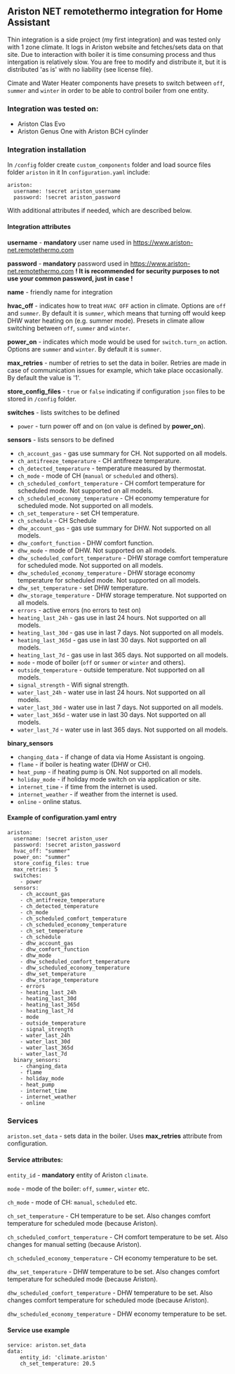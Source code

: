 ## Ariston NET remotethermo integration for Home Assistant
Thin integration is a side project (my first integration) and was tested only with 1 zone climate. It logs in Ariston website and fetches/sets data on that site. Due to interaction with boiler it is time consuming process and thus intergation is relatively slow.
You are free to modify and distribute it, but it is distributed 'as is' with no liability (see license file).

Cimate and Water Heater components have presets to switch between `off`, `summer` and `winter` in order to be able to control boiler from one entity.

### Integration was tested on:
  - Ariston Clas Evo
  - Ariston Genus One with Ariston BCH cylinder

### Integration installation
In `/config` folder create `custom_components` folder and load source files folder `ariston` in it
In `configuration.yaml` include:
```
ariston:
  username: !secret ariston_username
  password: !secret ariston_password
```
With additional attributes if needed, which are described below.


#### Integration attributes
**username** - **mandatory** user name used in https://www.ariston-net.remotethermo.com

**password** - **mandatory** password used in https://www.ariston-net.remotethermo.com
**! It is recommended for security purposes to not use your common password, just in case !**

**name** - friendly name for integration

**hvac_off** - indicates how to treat `HVAC OFF` action in climate. Options are `off` and `summer`. By default it is `summer`, which means that turning off would keep DHW water heating on (e.g. summer mode). Presets in climate allow switching between `off`, `summer` and `winter`.

**power_on** - indicates which mode would be used for `switch.turn_on` action. Options are `summer` and `winter`. By default it is `summer`.

**max_retries** - number of retries to set the data in boiler. Retries are made in case of communication issues for example, which take place occasionally. By default the value is '1'.

**store_config_files** - `true` or `false` indicating if configuration `json` files to be stored in `/config` folder.

**switches** - lists switches to be defined
  - `power` - turn power off and on (on value is defined by **power_on**).

**sensors** - lists sensors to be defined
  - `ch_account_gas` - gas use summary for CH. Not supported on all models.
  - `ch_antifreeze_temperature` - CH antifreeze temperature.
  - `ch_detected_temperature` - temperature measured by thermostat.
  - `ch_mode` - mode of CH (`manual` or `scheduled` and others).
  - `ch_scheduled_comfort_temperature` - CH comfort temperature for scheduled mode. Not supported on all models.
  - `ch_scheduled_economy_temperature` - CH economy temperature for scheduled mode. Not supported on all models.
  - `ch_set_temperature` - set CH temperature.
  - `ch_schedule` - CH Schedule
  - `dhw_account_gas` - gas use summary for DHW. Not supported on all models.
  - `dhw_comfort_function` - DHW comfort function.
  - `dhw_mode` - mode of DHW. Not supported on all models.
  - `dhw_scheduled_comfort_temperature` - DHW storage comfort temperature for scheduled mode. Not supported on all models.
  - `dhw_scheduled_economy_temperature` - DHW storage economy temperature for scheduled mode. Not supported on all models.
  - `dhw_set_temperature` - set DHW temperature.
  - `dhw_storage_temperature` - DHW storage temperature. Not supported on all models.
  - `errors` - active errors (no errors to test on)
  - `heating_last_24h` - gas use in last 24 hours. Not supported on all models.
  - `heating_last_30d` - gas use in last 7 days. Not supported on all models.
  - `heating_last_365d` - gas use in last 30 days. Not supported on all models.
  - `heating_last_7d` - gas use in last 365 days. Not supported on all models.
  - `mode` - mode of boiler (`off` or `summer` or `winter` and others).
  - `outside_temperature` - outside temperature. Not supported on all models.
  - `signal_strength` - Wifi signal strength.
  - `water_last_24h` - water use in last 24 hours. Not supported on all models.
  - `water_last_30d` - water use in last 7 days. Not supported on all models.
  - `water_last_365d` - water use in last 30 days. Not supported on all models.
  - `water_last_7d` - water use in last 365 days. Not supported on all models.

**binary_sensors**
  - `changing_data` - if change of data via Home Assistant is ongoing.
  - `flame` - if boiler is heating water (DHW or CH).
  - `heat_pump` - if heating pump is ON. Not supported on all models.
  - `holiday_mode` - if holiday mode switch on via application or site.
  - `internet_time` - if time from the internet is used.
  - `internet_weather` - if weather from the internet is used.
  - `online` - online status.


#### Example of configuration.yaml entry
```
ariston:
  username: !secret ariston_user
  password: !secret ariston_password
  hvac_off: "summer"
  power_on: "summer"
  store_config_files: true
  max_retries: 5
  switches:
    - power
  sensors:
    - ch_account_gas
    - ch_antifreeze_temperature
    - ch_detected_temperature
    - ch_mode
    - ch_scheduled_comfort_temperature
    - ch_scheduled_economy_temperature
    - ch_set_temperature
    - ch_schedule
    - dhw_account_gas
    - dhw_comfort_function
    - dhw_mode
    - dhw_scheduled_comfort_temperature
    - dhw_scheduled_economy_temperature
    - dhw_set_temperature
    - dhw_storage_temperature
    - errors
    - heating_last_24h
    - heating_last_30d
    - heating_last_365d
    - heating_last_7d
    - mode
    - outside_temperature
    - signal_strength
    - water_last_24h
    - water_last_30d
    - water_last_365d
    - water_last_7d
  binary_sensors:
    - changing_data
    - flame
    - holiday_mode
    - heat_pump
    - internet_time
    - internet_weather
    - online
```

### Services
`ariston.set_data` - sets data in the boiler. Uses **max_retries** attribute from configuration.

#### Service attributes:
`entity_id` - **mandatory** entity of Ariston `climate`.

`mode` - mode of the boiler: `off`, `summer`, `winter` etc.

`ch_mode` - mode of CH: `manual`, `scheduled` etc.

`ch_set_temperature` - CH temperature to be set. Also changes comfort temperature for scheduled mode (because Ariston).

`ch_scheduled_comfort_temperature` - CH comfort temperature to be set. Also changes for manual setting (because Ariston).

`ch_scheduled_economy_temperature` - CH economy temperature to be set.

`dhw_set_temperature` - DHW temperature to be set. Also changes comfort temperature for scheduled mode (because Ariston).

`dhw_scheduled_comfort_temperature` - DHW temperature to be set. Also changes comfort temperature for scheduled mode (because Ariston).

`dhw_scheduled_economy_temperature` - DHW economy temperature to be set.

#### Service use example
```
service: ariston.set_data
data:
    entity_id: 'climate.ariston'
    ch_set_temperature: 20.5
```
